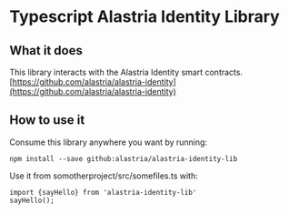# Typescript Alastria Identity Library 
## What it does
This library interacts with the Alastria Identity smart contracts. 
[https://github.com/alastria/alastria-identity](https://github.com/alastria/alastria-identity)

## How to use it
Consume this library anywhere you want by running:
```
npm install --save github:alastria/alastria-identity-lib
```
Use it from somotherproject/src/somefiles.ts with:
```
import {sayHello} from 'alastria-identity-lib'
sayHello();
```

